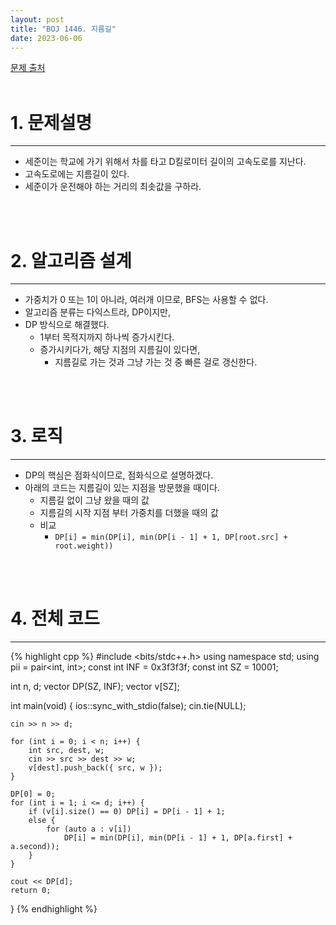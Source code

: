 ```yaml
---
layout: post
title: "BOJ 1446. 지름길"
date: 2023-06-06
---
```


[문제 출처](https://www.acmicpc.net/problem/1446) <br/><br/>

# 1. 문제설명
<hr>

- 세준이는 학교에 가기 위해서 차를 타고 D킬로미터 길이의 고속도로를 지난다.
- 고속도로에는 지름길이 있다.
- 세준이가 운전해야 하는 거리의 최솟값을 구하라.


<br/><br/>

# 2. 알고리즘 설계
<hr>

- 가중치가 0 또는 1이 아니라, 여러개 이므로, BFS는 사용할 수 없다.
- 알고리즘 분류는 다익스트라, DP이지만,
- DP 방식으로 해결했다.
  - 1부터 목적지까지 하나씩 증가시킨다.
  - 증가시키다가, 해당 지점의 지름길이 있다면,
    - 지름길로 가는 것과 그냥 가는 것 중 빠른 걸로 갱신한다.


<br/><br/>

# 3. 로직
<hr>

- DP의 핵심은 점화식이므로, 점화식으로 설명하겠다.
- 아래의 코드는 지름길이 있는 지점을 방문했을 때이다.
  - 지름길 없이 그냥 왔을 때의 값
  - 지름길의 시작 지점 부터 가중치를 더했을 때의 값
  - 비교
    - `DP[i] = min(DP[i], min(DP[i - 1] + 1, DP[root.src] + root.weight))`


<br/><br/>

# 4. 전체 코드
<hr>

{% highlight cpp %}
#include <bits/stdc++.h>
using namespace std;
using pii = pair<int, int>;
const int INF = 0x3f3f3f;
const int SZ = 10001;

int n, d;
vector<int> DP(SZ, INF);
vector<pii> v[SZ];

int main(void)
{
	ios::sync_with_stdio(false);
	cin.tie(NULL);

	cin >> n >> d;

	for (int i = 0; i < n; i++) {
		int src, dest, w;
		cin >> src >> dest >> w;
		v[dest].push_back({ src, w });
	}

	DP[0] = 0;
	for (int i = 1; i <= d; i++) {
		if (v[i].size() == 0) DP[i] = DP[i - 1] + 1;
		else {
			for (auto a : v[i])
				DP[i] = min(DP[i], min(DP[i - 1] + 1, DP[a.first] + a.second));
		}
	}

	cout << DP[d];
	return 0;
}
{% endhighlight %}